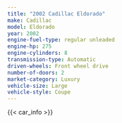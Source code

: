 ```yaml
---
title: "2002 Cadillac Eldorado"
make: Cadillac
model: Eldorado
year: 2002
engine-fuel-type: regular unleaded
engine-hp: 275
engine-cylinders: 8
transmission-type: Automatic
driven-wheels: Front wheel drive
number-of-doors: 2
market-category: Luxury
vehicle-size: Large
vehicle-style: Coupe
---
```


{{< car_info >}}
